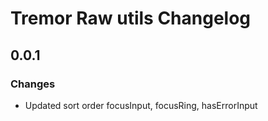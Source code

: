 # Tremor Raw utils Changelog

## 0.0.1

### Changes

* Updated sort order focusInput, focusRing, hasErrorInput
